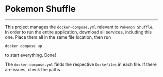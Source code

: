 # Pokemon Shuffle
***

This project manages the `docker-compose.yml` relevant to `Pokemon Shuffle`. In order to run the entire application, download all services, including this one. Place them all in the same file location, then run

```
docker compose up
```

to start everything. Done!

The `docker-compose.yml` finds the respective `Dockefiles` in each file. If there are issues, check the paths.

